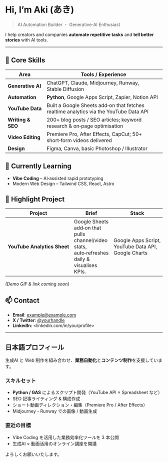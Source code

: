 # Hi, I’m **Aki** (あき)

> AI Automation Builder ・ Generative‑AI Enthusiast

I help creators and companies **automate repetitive tasks** and **tell better stories** with AI tools.

---

## 🔧 Core Skills

| Area              | Tools / Experience                                                                    |
| ----------------- | ------------------------------------------------------------------------------------- |
| **Generative AI** | ChatGPT, Claude, Midjourney, Runway, Stable Diffusion                                 |
| **Automation**    | **Python**, Google Apps Script, Zapier, Notion API                                    |
| **YouTube Data**  | Built a Google Sheets add‑on that fetches realtime analytics via the YouTube Data API |
| **Writing & SEO** | 200+ blog posts / SEO articles; keyword research & on‑page optimisation               |
| **Video Editing** | Premiere Pro, After Effects, CapCut; 50+ short‑form videos delivered                  |
| **Design**        | Figma, Canva, basic Photoshop / Illustrator                                           |

## 🌱 Currently Learning

* **Vibe Coding** – AI‑assisted rapid prototyping
* Modern Web Design – Tailwind CSS, React, Astro

## 🚀 Highlight Project

| Project                     | Brief                                                                                        | Stack                                               |
| --------------------------- | -------------------------------------------------------------------------------------------- | --------------------------------------------------- |
| **YouTube Analytics Sheet** | Google Sheets add‑on that pulls channel/video stats, auto‑refreshes daily & visualises KPIs. | Google Apps Script, YouTube Data API, Google Charts |

*(Demo GIF & link coming soon)*

## 📫 Contact

* **Email**: [example@example.com](mailto:example@example.com)
* **X / Twitter**: [@yourhandle](https://twitter.com/)
* **LinkedIn**: \<linkedin.com/in/yourprofile>

---

## 日本語プロフィール

生成AI と Web 制作を組み合わせ、**業務自動化**と**コンテンツ制作**を支援しています。

### スキルセット

* **Python / GAS** によるスクリプト開発（YouTube API × Spreadsheet など）
* SEO 記事ライティング & 構成作成
* ショート動画ディレクション・編集（Premiere Pro / After Effects）
* Midjourney・Runway での画像 / 動画生成

### 直近の目標

* Vibe Coding を活用した業務効率化ツールを 3 本公開
* 生成AI × 動画活用のオンライン講座を開講

よろしくお願いいたします。
